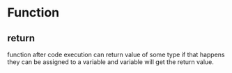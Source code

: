# Function


## return
function after code execution can return value of some type if that happens they can be assigned to a variable and variable will get the return value.